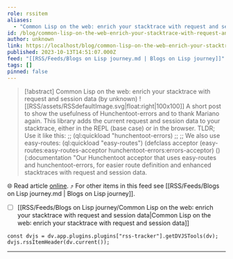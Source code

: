 ```yaml
---
role: rssitem
aliases:
  - "Common Lisp on the web: enrich your stacktrace with request and session data"
id: /blog/common-lisp-on-the-web-enrich-your-stacktrace-with-request-and-session-data/
author: unknown
link: https://localhost/blog/common-lisp-on-the-web-enrich-your-stacktrace-with-request-and-session-data/
published: 2023-10-13T14:51:07.000Z
feed: "[[RSS/Feeds/Blogs on Lisp journey.md | Blogs on Lisp journey]]"
tags: []
pinned: false
---
```


> [!abstract] Common Lisp on the web: enrich your stacktrace with request and session data (by unknown)
> ![[RSS/assets/RSSdefaultImage.svg|float:right|100x100]] A short post to show the usefulness of Hunchentoot-errors and to thank Mariano again. This library adds the current request and session data to your stacktrace, either in the REPL (base case) or in the browser. TLDR; Use it like this: ;; (ql:quickload "hunchentoot-errors) ;; ;; We also use easy-routes: (ql:quickload "easy-routes") (defclass acceptor (easy-routes:easy-routes-acceptor hunchentoot-errors:errors-acceptor) () (:documentation "Our Hunchentoot acceptor that uses easy-routes and hunchentoot-errors, for easier route definition and enhanced stacktraces with request and session data.

🌐 Read article [online](https://localhost/blog/common-lisp-on-the-web-enrich-your-stacktrace-with-request-and-session-data/). ⤴ For other items in this feed see [[RSS/Feeds/Blogs on Lisp journey.md | Blogs on Lisp journey]].

- [ ] [[RSS/Feeds/Blogs on Lisp journey/Common Lisp on the web꞉ enrich your stacktrace with request and session data|Common Lisp on the web꞉ enrich your stacktrace with request and session data]]

~~~dataviewjs
const dvjs = dv.app.plugins.plugins["rss-tracker"].getDVJSTools(dv);
dvjs.rssItemHeader(dv.current());
~~~

- - -

